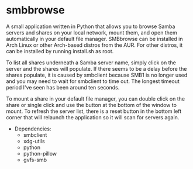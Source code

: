 # smbbrowse
A small application written in Python that allows you to browse Samba servers and shares on your local network, mount them, and open them automatically in your default file manager.  SMBbrowse can be installed in Arch Linux or other Arch-based distros from the AUR.  For other distros, it can be installed by running install.sh as root.

To list all shares underneath a Samba server name, simply click on the server and the shares will populate.  If there seems to be a delay before the shares populate, it is caused by smbclient because SMB1 is no longer used and you may need to wait for smbclient to time out.  The longest timeout period I've seen has been around ten seconds.

To mount a share in your default file manager, you can double click on the share or single click and use the button at the bottom of the window to mount.  To refresh the server list, there is a reset button in the bottom left corner that will relaunch the application so it will scan for servers again.

* Dependencies:
	* smbclient
	* xdg-utils
	* python
	* python-pillow
	* gvfs-smb
